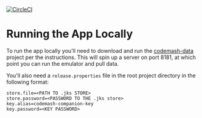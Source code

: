 [![CircleCI](https://circleci.com/gh/jameskbride/codemash-companion.svg?style=svg)](https://circleci.com/gh/jameskbride/codemash-companion)

Running the App Locally
=======================
To run the app locally you'll need to download and run the [codemash-data](https://github.com/jameskbride/codemash-data) project per the instructions.
This will spin up a server on port 8181, at which point you can run the emulator and pull data.

You'll also need a `release.properties` file in the root project directory in the following format:

```
store.file=<PATH TO .jks STORE>
store.password=<PASSWORD TO THE .jks store>
key.alias=codemash-companion-key
key.password=<KEY PASSWORD>
```
